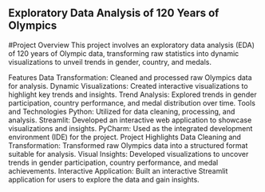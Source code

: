 ## **Exploratory Data Analysis of 120 Years of Olympics**

#Project Overview
This project involves an exploratory data analysis (EDA) of 120 years of Olympic data, transforming raw statistics into dynamic visualizations to unveil trends in gender, country, and medals.

Features
Data Transformation: Cleaned and processed raw Olympics data for analysis.
Dynamic Visualizations: Created interactive visualizations to highlight key trends and insights.
Trend Analysis: Explored trends in gender participation, country performance, and medal distribution over time.
Tools and Technologies
Python: Utilized for data cleaning, processing, and analysis.
Streamlit: Developed an interactive web application to showcase visualizations and insights.
PyCharm: Used as the integrated development environment (IDE) for the project.
Project Highlights
Data Cleaning and Transformation: Transformed raw Olympics data into a structured format suitable for analysis.
Visual Insights: Developed visualizations to uncover trends in gender participation, country performance, and medal achievements.
Interactive Application: Built an interactive Streamlit application for users to explore the data and gain insights.
